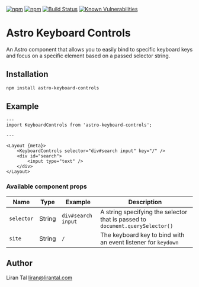[![npm](https://img.shields.io/npm/v/astro-keyboard-controls.svg)](https://www.npmjs.com/package/astro-keyboard-controls)
[![npm](https://img.shields.io/npm/l/astro-keyboard-controls.svg)](https://www.npmjs.com/package/astro-keyboard-controls)
[![Build Status](https://github.com/lirantal/astro-keyboard-controls/workflows/unit-tests/badge.svg)](https://github.com/lirantal/astro-keyboard-controls/workflows/unit-tests)
[![Known Vulnerabilities](https://snyk.io/test/github/lirantal/astro-keyboard-controls/badge.svg)](https://snyk.io/test/github/lirantal/astro-keyboard-controls)

# Astro Keyboard Controls

An Astro component that allows you to easily bind to specific keyboard keys and focus on a specific element based on a passed selector string.

## Installation

```bash
npm install astro-keyboard-controls
```

## Example

```astro
---
import KeyboardControls from 'astro-keyboard-controls';

---

<Layout {meta}>
	<KeyboardControls selector="div#search input" key="/" />
    <div id="search">
        <input type="text" />
    </div>
</Layout>
```

### Available component props

| Name              | Type                              | Example                       | Description                                        |
| ----------------- | --------------------------------- | ----------------------------- | -------------------------------------------------- |
| `selector`         | String                           | `div#search input`        | A string specifying the selector that is passed to `document.querySelector()` |
| `site`            | String                            | `/` | The keyboard key to bind with an event listener for `keydown` |

## Author

Liran Tal <liran@lirantal.com>